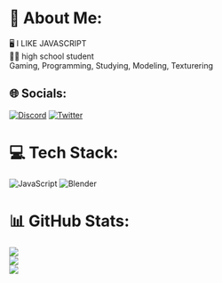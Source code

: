 # 💫 About Me:
🖥️ I LIKE JAVASCRIPT<br>👨🏻 high school student <br>Gaming, Programming, Studying, Modeling, Texturering


## 🌐 Socials:
[![Discord](https://img.shields.io/badge/Discord-%237289DA.svg?logo=discord&logoColor=white)](https://aiueo1015) [![Twitter](https://img.shields.io/badge/Twitter-%231DA1F2.svg?logo=Twitter&logoColor=white)](https://twitter.com/Asutora1015) 

# 💻 Tech Stack:
![JavaScript](https://img.shields.io/badge/javascript-%23323330.svg?style=for-the-badge&logo=javascript&logoColor=%23F7DF1E) ![Blender](https://img.shields.io/badge/blender-%23F5792A.svg?style=for-the-badge&logo=blender&logoColor=white)
# 📊 GitHub Stats:
![](https://github-readme-stats.vercel.app/api?username=AsutoraGG&theme=dark&hide_border=false&include_all_commits=true&count_private=true)<br/>
![](https://github-readme-streak-stats.herokuapp.com/?user=AsutoraGG&theme=dark&hide_border=false)<br/>
![](https://github-readme-stats.vercel.app/api/top-langs/?username=AsutoraGG&theme=dark&hide_border=false&include_all_commits=true&count_private=true&layout=compact)
